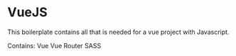# VueJS

This boilerplate contains all that is needed for a vue project with Javascript.

Contains:
Vue
Vue Router
SASS
